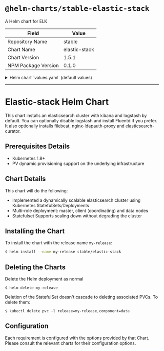 # `@helm-charts/stable-elastic-stack`

A Helm chart for ELK

| Field               | Value         |
| ------------------- | ------------- |
| Repository Name     | stable        |
| Chart Name          | elastic-stack |
| Chart Version       | 1.5.1         |
| NPM Package Version | 0.1.0         |

<details>

<summary>Helm chart `values.yaml` (default values)</summary>

```yaml
# Default values for elk.
# This is a YAML-formatted file.
# Declare variables to be passed into your templates.
elasticsearch:
  enabled: true

kibana:
  enabled: true
  env:
    ELASTICSEARCH_URL: http://http.default.svc.cluster.local:9200

logstash:
  enabled: true
  # elasticsearch:
  #   host: elastic-stack-elasticsearch-client

filebeat:
  enabled: false
  # config:
  #   output.file.enabled: false
  #   output.logstash:
  #     hosts: ["elastic-stack-logstash:5044"]
  # indexTemplateLoad:
  #   - elastic-stack-elasticsearch-client:9200

fluentd:
  enabled: false

fluent-bit:
  enabled: false

fluentd-elasticsearch:
  enabled: false

nginx-ldapauth-proxy:
  enabled: false
  # Example config to get it working with ELK. Adjust as you need to.
  # proxy:
  #   port: 5601
  #   # This is the internal hostname for the kibana service
  #   host: "elk-kibana.default.svc.cluster.local"
  #   authName: "ELK:Infrastructure:LDAP"
  #   ldapHost: "ldap.example.com"
  #   ldapDN: "dc=example,dc=com"
  #   ldapFilter: "objectClass=organizationalPerson"
  #   ldapBindDN: "cn=reader,dc=example,dc=com"
  #   requires:
  #     - name: "ELK-USER"
  #       filter: "cn=elkuser,ou=groups,dc=example,dc=com"
  # ingress:
  #   enabled: true
  #   hosts:
  #     - "elk.example.com"
  #   annotations:
  #     kubernetes.io/ingress.class: nginx
  #   tls:
  #     - hosts:
  #       - elk.example.com
  #       secretName: example-elk-tls
  # secrets:
  #   ldapBindPassword: PASSWORD
elasticsearch-curator:
  enabled: false

elasticsearch-exporter:
  enabled: false
```

</details>

---

# Elastic-stack Helm Chart

This chart installs an elasticsearch cluster with kibana and logstash by default.
You can optionally disable logstash and install Fluentd if you prefer. It also optionally installs filebeat, nginx-ldapauth-proxy and elasticsearch-curator.

## Prerequisites Details

- Kubernetes 1.8+
- PV dynamic provisioning support on the underlying infrastructure

## Chart Details

This chart will do the following:

- Implemented a dynamically scalable elasticsearch cluster using Kubernetes StatefulSets/Deployments
- Multi-role deployment: master, client (coordinating) and data nodes
- Statefulset Supports scaling down without degrading the cluster

## Installing the Chart

To install the chart with the release name `my-release`:

```bash
$ helm install --name my-release stable/elastic-stack
```

## Deleting the Charts

Delete the Helm deployment as normal

```
$ helm delete my-release
```

Deletion of the StatefulSet doesn't cascade to deleting associated PVCs. To delete them:

```
$ kubectl delete pvc -l release=my-release,component=data
```

## Configuration

Each requirement is configured with the options provided by that Chart.
Please consult the relevant charts for their configuration options.
